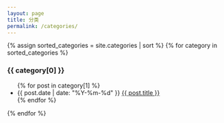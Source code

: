 ```yaml
---
layout: page
title: 分类
permalink: /categories/
---
```


{% assign sorted_categories = site.categories | sort %}
{% for category in sorted_categories %}
  <h3 id="{{ category[0] }}">{{ category[0] }}</h3>
  <ul>
    {% for post in category[1] %}
      <li>
        <span class="post-meta">{{ post.date | date: "%Y-%m-%d" }}</span>
        <a href="{{ post.url | relative_url }}">{{ post.title }}</a>
      </li>
    {% endfor %}
  </ul>
{% endfor %}
